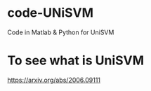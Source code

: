 # code-UNiSVM
Code in Matlab &amp; Python for UniSVM

# To see what is UniSVM
https://arxiv.org/abs/2006.09111
